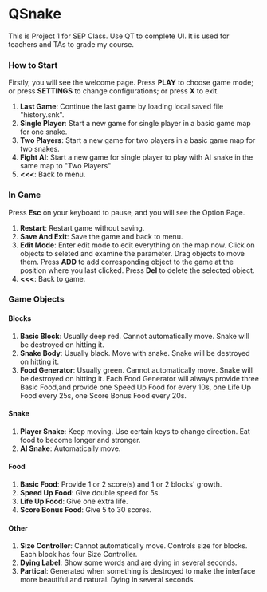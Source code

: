 # QSnake
This is Project 1 for SEP Class.
Use QT to complete UI. It is used for teachers and TAs to grade my course.

### How to Start
  Firstly, you will see the welcome page. Press **PLAY** to choose game mode; or press **SETTINGS** to change configurations; or press **X** to exit.
  1. **Last Game**: Continue the last game by loading local saved file "history.snk".
  2. **Single Player**: Start a new game for single player in a basic game map for one snake.
  3. **Two Players**: Start a new game for two players in a basic game map for two snakes.
  4. **Fight AI**: Start a new game for single player to play with AI snake in the same map to "Two Players" 
  5. **<<<**: Back to menu.
  
### In Game
  Press **Esc** on your keyboard to pause, and you will see the Option Page. 
  1. **Restart**: Restart game without saving.
  2. **Save And Exit**: Save the game and back to menu.
  3. **Edit Mode**: 
    Enter edit mode to edit everything on the map now. Click on objects to seleted and examine the parameter. Drag objects to move them. Press **ADD** to add corresponding object to the game at the position where you last clicked. Press **Del** to delete the selected object.
  4. **<<<**: Back to game.
  
### Game Objects
  #### Blocks
  1. **Basic Block**:
    Usually deep red. Cannot automatically move. Snake will be destroyed on hitting it. 
  2. **Snake Body**:
    Usually black. Move with snake. Snake will be destroyed on hitting it. 
  3. **Food Generator**:
    Usually green. Cannot automatically move. Snake will be destroyed on hitting it. 
    Each Food Generator will always provide three Basic Food,and provide one Speed Up Food for every 10s, one Life Up Food every 25s, one Score Bonus Food every 20s.
  #### Snake
  1. **Player Snake**:
    Keep moving. Use certain keys to change direction. Eat food to become longer and stronger.
  2. **AI Snake**:
    Automatically move.
  #### Food
  1. **Basic Food**: 
    Provide 1 or 2 score(s) and 1 or 2 blocks' growth.
  2. **Speed Up Food**:
    Give double speed for 5s.
  3. **Life Up Food**:
    Give one extra life.
  4. **Score Bonus Food**:
    Give 5 to 30 scores.
  #### Other
  1. **Size Controller**:
    Cannot automatically move. Controls size for blocks. Each block has four Size Controller.
  2. **Dying Label**:
    Show some words and are dying in several seconds.
  3. **Partical**:
    Generated when something is destroyed to make the interface more beautiful and natural. Dying in several seconds.
 
